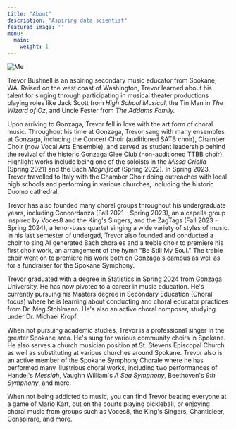```yaml
---
title: "About"
description: "Aspiring data scientist"
featured_image: ''
menu:
  main:
    weight: 1
---
```


![Me](/images/profile_pic.jpg)

Trevor Bushnell is an aspiring secondary music educator from Spokane, WA. Raised on the west coast of Washington, Trevor learned about his talent for singing through participating in musical theater productions playing roles like Jack Scott from *High School Musical*, the Tin Man in *The Wizard of Oz*, and Uncle Fester from *The Addams Family.*

Upon arriving to Gonzaga, Trevor fell in love with the art form of choral music. Throughout his time at Gonzaga, Trevor sang with many ensembles at Gonzaga, including the Concert Choir (auditioned SATB choir), Chamber Choir (now Vocal Arts Ensemble), and served as student leadership behind the revival of the historic Gonzaga Glee Club (non-auditioned TTBB choir). Highlight works include being one of the soloists in the *Missa Criolla* (Spring 2021) and the Bach *Magnificat* (Spring 2022). In Spring 2023, Trevor travelled to Italy with the Chamber Choir doing outreaches with local high schools and performing in various churches, including the historic Duomo cathedral. 

Trevor has also founded many choral groups throughout his undergraduate years, including Concordanza (Fall 2021 - Spring 2023), an a capella group inspired by Voces8 and the King's Singers, and the ZagTags (Fall 2023 - Spring 2024), a tenor-bass quartet singing a wide variety of styles of music. In his last semester of undergad, Trevor also founded and conducted a choir to sing AI generated Bach chorales and a treble choir to premiere his first choir work, an arrangement of the hymn "Be Still My Soul." The treble choir went on to premiere his work both on Gonzaga's campus as well as for a fundraiser for the Spokane Symphony.

Trevor graduated with a degree in Statistics in Spring 2024 from Gonzaga University. He has now pivoted to a career in music education. He's currently pursuing his Masters degree in Secondary Education (Choral focus) where he is learning about conducting and choral educator practices from Dr. Meg Stohlmann. He's also an active choral composer, studying under Dr. Michael Kropf. 

When not pursuing academic studies, Trevor is a professional singer in the greater Spokane area. He's sung for various community choirs in Spokane. He also serves a church musician position at St. Stevens Episcopal Church as well as substituting at various churches around Spokane. Trevor also is an active member of the Spokane Symphony Chorale where he has performed many illustrious choral works, including two performances of Handel's *Messiah*, Vaughn William's *A Sea Symphony*, Beethoven's *9th Symphony*, and more. 

When not being addicted to music, you can find Trevor beating everyone at a game of Mario Kart, out on the courts playing pickleball, or enjoying choral music from groups such as Voces8, the King's Singers, Chanticleer, Conspirare, and more.
